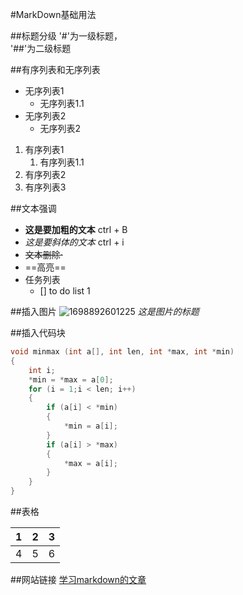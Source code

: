 #MarkDown基础用法

##标题分级
'#'为一级标题，  
'##'为二级标题

##有序列表和无序列表
* 无序列表1
  * 无序列表1.1
* 无序列表2
  * 无序列表2

1. 有序列表1
   1. 有序列表1.1
2. 有序列表2
3. 有序列表3

##文本强调
* **这是要加粗的文本**    ctrl + B
* *这是要斜体的文本*       ctrl + i
* ~~文本删除·~~
* ==高亮==
* 任务列表
    - [] to do list 1


##插入图片
![1698892601225](image/test/1698892601225.png)
*这是图片的标题*


##插入代码块
```c
void minmax (int a[], int len, int *max, int *min)
{
    int i;
    *min = *max = a[0];
    for (i = 1;i < len; i++)
    {
        if (a[i] < *min)
        {
            *min = a[i];
        }
        if (a[i] > *max)
        {
            *max = a[i];
        }
    }
}
```

##表格

1 |2|3
-|-|-
4|5|6

##网站链接
[学习markdown的文章](https://www.limfx.pro/ReadArticle/57/yi-zhong-xie-zuo-de-xin-fang-fa)



